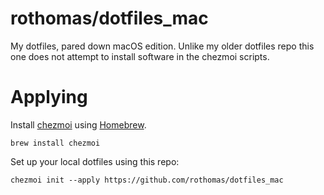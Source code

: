 # rothomas/dotfiles_mac
My dotfiles, pared down macOS edition.
Unlike my older dotfiles repo this one does not attempt to install software in the chezmoi scripts.

# Applying

Install [chezmoi](https://chezmoi.io) using [Homebrew](https://brew.sh).

```shell
brew install chezmoi
```

Set up your local dotfiles using this repo:

```shell
chezmoi init --apply https://github.com/rothomas/dotfiles_mac
```



